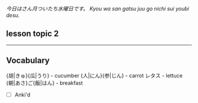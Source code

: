 *今日はさん月ついたち水曜日です。*
*Kyou wa san gatsu juu go nichi sui youbi desu.*


## lesson topic 2


---

## Vocabulary
{胡|きゅ}{瓜|うり} - cucumber 
{人|にん}{参|じん} - carrot
レタス - lettuce
{朝|あさ}ご{飯|はん} - breakfast 
- [ ] Anki'd






